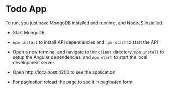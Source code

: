 # Todo App

To run, you just have MongoDB installed and running, and NodeJS installed.

* Start MongoDB

* `npm install` to install API dependencies and `npm start` to start the API
* Open a new terminal and navigate to the `client` directory, `npm install` to setup the Angular dependencies, and `npm start` to start the local development server
* Open http://localhost:4200 to see the application

* For pagination reload the page to see it in paginated form
